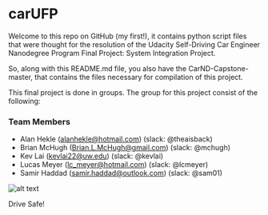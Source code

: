 # carUFP

Welcome to this repo on GitHub (my first!), it contains python script files that were thought for the resolution of the Udacity Self-Driving Car Engineer Nanodegree Program Final Project: System Integration Project.

So, along with this README.md file, you also have the CarND-Capstone-master, that contains the files necessary for compilation of this project.

This final project is done in groups. The group for this project consist of the following:

### Team Members
* Alan Hekle (alanhekle@hotmail.com) (slack: @theaisback)
* Brian McHugh (Brian.L.McHugh@gmail.com) (slack: @mchugh)
* Kev Lai (kevlai22@uw.edu) (slack: @kevlai)
* Lucas Meyer (lc_meyer@hotmail.com) (slack: @lcmeyer)
* Samir Haddad (samir.haddad@outlook.com) (slack: @sam01)

![alt text](http://dru-cdn.zipcar.com/sites/default/files/styles/content-portal-slideshow-slide/public/1_fi_GoogleDriverlessCar.jpg?itok=Lf3O025O)

Drive Safe!
